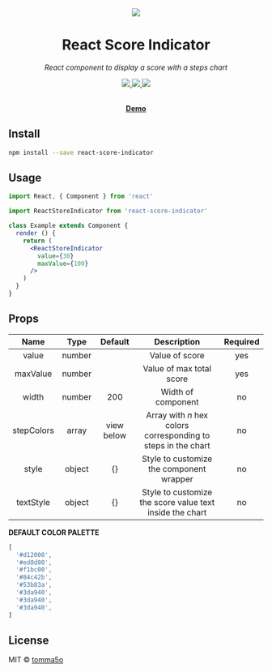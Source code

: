 <div align="center">
  <a href="https://github.com/tomma5o/react-score-indicator">
    <img src="http://mantovanig.it/media/react-score-indicator.png" />
  </a>
  <h1>React Score Indicator</h1>
  <p>
    <em>React component to display a score with a steps chart</em>
  </p>
  <p>
    <a href="https://github.com/tomma5o/react-score-indicator/commits/master">
      <img src="https://img.shields.io/github/last-commit/tomma5o/react-score-indicator.svg" />
    </a>
    <a href="https://www.npmjs.com/package/react-score-indicator">
      <img src="https://img.shields.io/npm/v/react-score-indicator.svg" />
    </a>
    <a href="https://standardjs.com">
      <img src="https://img.shields.io/badge/code_style-standard-brightgreen.svg" />
    </a>
  </p>
  <br>
  <a href="https://tomma5o.github.io/react-score-indicator"><b>Demo</b></a>
</div>


## Install

```bash
npm install --save react-score-indicator
```

## Usage

```jsx
import React, { Component } from 'react'

import ReactStoreIndicator from 'react-score-indicator'

class Example extends Component {
  render () {
    return (
      <ReactStoreIndicator
        value={30}
        maxValue={100}
      />
    )
  }
}
```

## Props

|    Name    |  Type  |   Default  |                         Description                         | Required |
|:----------:|:------:|:----------:|:-----------------------------------------------------------:|:--------:|
| value      | number |            | Value of score                                              | yes      |
| maxValue   | number |            | Value of max total score                                    | yes      |
| width      | number | 200        | Width of component                                          | no       |
| stepColors | array  | view below | Array with _n_ hex colors corresponding to steps in the chart | no       |
| style      | object | {}         | Style to customize the component wrapper                    | no       |
| textStyle  | object | {}         | Style to customize the score value text inside the chart    | no       |

**DEFAULT COLOR PALETTE**
```js
[
  '#d12000',
  '#ed8d00',
  '#f1bc00',
  '#84c42b',
  '#53b83a',
  '#3da940',
  '#3da940',
  '#3da940',
]
```

## License

MIT © [tomma5o](https://github.com/tomma5o)
